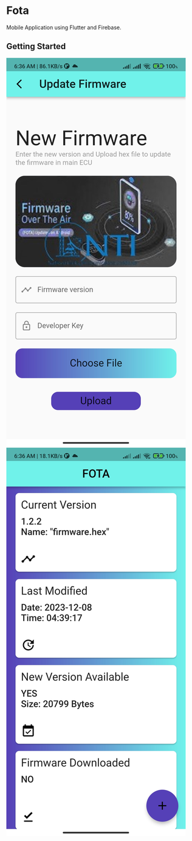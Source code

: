 # Fota

Mobile Application using Flutter and Firebase.

## Getting Started

![alt text](https://github.com/MaryamMagdy570/FOTA-NTI-GP/blob/Flutter-App/appScreenUpdate.jpg?raw=true) ![alt text](https://github.com/MaryamMagdy570/FOTA-NTI-GP/blob/Flutter-App/appScreenUpdateMain.jpg?raw=true)

